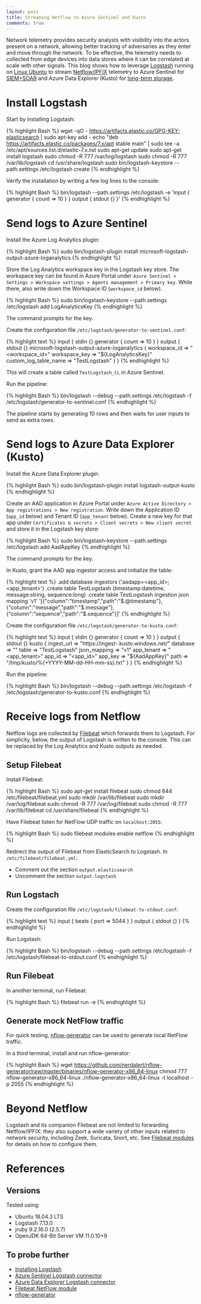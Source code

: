 ```yaml
---
layout: post
title: Streaming Netflow to Azure Sentinel and Kusto
comments: true
---
```


Network telemetry provides security analysts with visibility into the actors present on a network, allowing better tracking of adversaries as they enter and move through the network.
To be effective, the telemetry needs to collected from edge devices into data stores where it can be correlated at scale with other signals.
This blog shows how to leverage [Logstash](https://www.elastic.co/logstash) running on [Linux Ubuntu](https://ubuntu.com/) to stream [Netflow/IPFIX](https://en.wikipedia.org/wiki/NetFlow) telemetry to Azure Sentinel for [SIEM+SOAR](https://docs.microsoft.com/en-us/azure/sentinel/overview) and Azure Data Explorer (Kusto) for [long-term storage](https://docs.microsoft.com/en-us/azure/sentinel/store-logs-in-azure-data-explorer).

# Install Logstash

Start by installing Logstash:

{% highlight Bash %}
wget -qO - https://artifacts.elastic.co/GPG-KEY-elasticsearch | sudo apt-key add -
echo "deb https://artifacts.elastic.co/packages/7.x/apt stable main" | sudo tee -a /etc/apt/sources.list.d/elastic-7.x.list
sudo apt-get update
sudo apt-get install logstash
sudo chmod -R 777 /var/log/logstash
sudo chmod -R 777 /var/lib/logstash
cd /usr/share/logstash
sudo bin/logstash-keystore --path.settings /etc/logstash create
{% endhighlight %}

Verify the installation by writing a few log lines to the console:

{% highlight Bash %}
bin/logstash --path.settings /etc/logstash -e 'input { generator { count => 10 } } output { stdout {} }'
{% endhighlight %}

# Send logs to Azure Sentinel

Install the Azure Log Analytics plugin:

{% highlight Bash %}
sudo bin/logstash-plugin install  microsoft-logstash-output-azure-loganalytics
{% endhighlight %}

Store the Log Analytics workspace key in the Logstash key store. The workspace key can be found in Azure Portal under `Azure Sentinel > Settings > Workspace settings > Agents management > Primary key`. While there, also write down the Workspace ID (`workspace_id` below).

{% highlight Bash %}
sudo bin/logstash-keystore --path.settings /etc/logstash add LogAnalyticsKey
{% endhighlight %}

The command prompts for the key.

Create the configuration file `/etc/logstash/generator-to-sentinel.conf`:

{% highlight text %}
input {
    stdin {}
    generator { count => 10 }
}
output {
    stdout {}
    microsoft-logstash-output-azure-loganalytics {
        workspace_id => "<workspace_id>"
        workspace_key => "${LogAnalyticsKey}"
        custom_log_table_name => "TestLogstash"
    }
}
{% endhighlight %}

This will create a table called `TestLogstash_CL` in Azure Sentinel.

Run the pipeline:

{% highlight Bash %}
bin/logstash --debug --path.settings /etc/logstash -f /etc/logstash/generator-to-sentinel.conf
{% endhighlight %}

The pipeline starts by generating 10 rows and then waits for user inputs to send as extra rows.

# Send logs to Azure Data Explorer (Kusto)

Install the Azure Data Explorer plugin:

{% highlight Bash %}
sudo bin/logstash-plugin install  logstash-output-kusto
{% endhighlight %}

Create an AAD application in Azure Portal under `Azure Active Directory > App registrations > New registration`. Write down the Application ID (`app_id` below) and Tenant ID (`app_tenant` below).
Create a new key for that app under `Certificates & secrets > Client secrets > New client secret` and store it in the Logstash key store:

{% highlight Bash %}
sudo bin/logstash-keystore --path.settings /etc/logstash add AadAppKey
{% endhighlight %}

The command prompts for the key.

In Kusto, grant the AAD app ingestor access and initialize the table:

{% highlight text %}
.add database <database> ingestors ('aadapp=<app_id>;<app_tenant>')
.create table TestLogstash (timestamp:datetime, message:string, sequence:long)
.create table TestLogstash ingestion json mapping 'v1' '[{"column":"timestamp","path":"$.@timestamp"},{"column":"message","path":"$.message"},{"column":"sequence","path":"$.sequence"}]'
{% endhighlight %}

Create the configuration file `/etc/logstash/generator-to-kusto.conf`:

{% highlight text %}
input {
    stdin {}
    generator { count => 10 }
}
output {
    stdout {}
    kusto {
        ingest_url => "https://ingest-<cluster>.kusto.windows.net/"
        database => "<database>"
        table => "TestLogstash"
        json_mapping => "v1"
        app_tenant => "<app_tenant>"
        app_id => "<app_id>"
        app_key => "${AadAppKey}"
        path => "/tmp/kusto/%{+YYYY-MM-dd-HH-mm-ss}.txt"
    }
}
{% endhighlight %}

Run the pipeline:

{% highlight Bash %}
bin/logstash --debug --path.settings /etc/logstash -f /etc/logstash/generator-to-kusto.conf
{% endhighlight %}

# Receive logs from Netflow

Netflow logs are collected by [Filebeat](https://www.elastic.co/beats/filebeat) which forwards them to Logstash. For simplicity, below, the output of Logstash is written to the console. This can be replaced by the Log Analytics and Kusto outputs as needed.

## Setup Filebeat

Install Filebeat:

{% highlight Bash %}
sudo apt-get install filebeat
sudo chmod 644 /etc/filebeat/filebeat.yml
sudo mkdir /var/lib/filebeat
sudo mkdir /var/log/filebeat
sudo chmod -R 777 /var/log/filebeat
sudo chmod -R 777 /var/lib/filebeat
cd /usr/share/filebeat
{% endhighlight %}

Have Filebeat listen for NetFlow UDP traffic on `localhost:2055`:

{% highlight Bash %}
sudo filebeat modules enable netflow
{% endhighlight %}

Redirect the output of Filebeat from ElasticSearch to Logstash. In `/etc/filebeat/filebeat.yml`:
- Comment out the section `output.elasticsearch`
- Uncomment the section `output.logstash`

## Run Logstach

Create the configuration file `/etc/logstash/filebeat-to-stdout.conf`:

{% highlight text %}
input {
    beats {
        port => 5044
    }
}
output {
    stdout {}
}
{% endhighlight %}

Run Logstash:

{% highlight Bash %}
bin/logstash --debug --path.settings /etc/logstash -f /etc/logstash/filebeat-to-stdout.conf
{% endhighlight %}

## Run Filebeat

In another terminal, run Filebeat:

{% highlight Bash %}
filebeat run -e
{% endhighlight %}

## Generate mock NetFlow traffic

For quick testing, [nflow-generator](https://github.com/nerdalert/nflow-generator) can be used to generate local NetFlow traffic.

In a third terminal, install and run nflow-generator:

{% highlight Bash %}
wget https://github.com/nerdalert/nflow-generator/raw/master/binaries/nflow-generator-x86_64-linux
chmod 777 nflow-generator-x86_64-linux
./nflow-generator-x86_64-linux -t localhost -p 2055
{% endhighlight %}

# Beyond Netflow

Logstash and its companion Filebeat are not limited to forwarding Netflow/IPFIX: they also support a wide variety of other inputs related to network security, including Zeek, Suricata, Snort, etc. See [Filebeat modules](https://www.elastic.co/guide/en/beats/filebeat/current/filebeat-modules.html) for details on how to configure them.

# References

## Versions

Tested using:
- Ubuntu 18.04.3 LTS
- Logstash 7.13.0
- jruby 9.2.16.0 (2.5.7)
- OpenJDK 64-Bit Server VM 11.0.10+9

## To probe further

- [Installing Logstash](https://www.elastic.co/guide/en/logstash/7.13/installing-logstash.html#_apt)
- [Azure Sentinel Logstash connector](https://docs.microsoft.com/en-us/azure/sentinel/connect-logstash)
- [Azure Data Explorer Logstash connector](https://docs.microsoft.com/en-us/azure/data-explorer/ingest-data-logstash)
- [Filebeat NetFlow module](https://www.elastic.co/guide/en/beats/filebeat/7.13/filebeat-module-netflow.html)
- [nflow-generator](https://github.com/nerdalert/nflow-generator)

